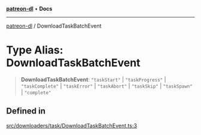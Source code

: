 [**patreon-dl**](../README.md) • **Docs**

***

[patreon-dl](../README.md) / DownloadTaskBatchEvent

# Type Alias: DownloadTaskBatchEvent

> **DownloadTaskBatchEvent**: `"taskStart"` \| `"taskProgress"` \| `"taskComplete"` \| `"taskError"` \| `"taskAbort"` \| `"taskSkip"` \| `"taskSpawn"` \| `"complete"`

## Defined in

[src/downloaders/task/DownloadTaskBatchEvent.ts:3](https://github.com/patrickkfkan/patreon-dl/blob/7168e7165dfd3021aec234ee0e8458b1a8040c70/src/downloaders/task/DownloadTaskBatchEvent.ts#L3)
